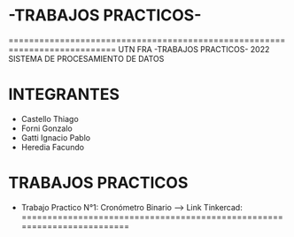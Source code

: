 # -TRABAJOS PRACTICOS-
===========================================================================
 UTN FRA                  -TRABAJOS PRACTICOS-                        2022
                    SISTEMA DE PROCESAMIENTO DE DATOS
                                        
INTEGRANTES
===========
- Castello Thiago
- Forni Gonzalo
- Gatti Ignacio Pablo
- Heredia Facundo

TRABAJOS PRACTICOS
==================
- Trabajo Practico N°1: Cronómetro Binario
--> Link Tinkercad: 
========================================================================
